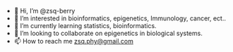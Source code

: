 - 👋 Hi, I’m @zsq-berry
- 👀 I’m interested in bioinformatics, epigenetics, Immunology, cancer, ect..
- 🌱 I’m currently learning statistics, bioinformatics.
- 💞️ I’m looking to collaborate on epigenetics in biological systems.
- 📫 How to reach me zsq.phy@gmail.com

<!---
zsq-berry/zsq-berry is a ✨ special ✨ repository because its `README.md` (this file) appears on your GitHub profile.
You can click the Preview link to take a look at your changes.
--->
